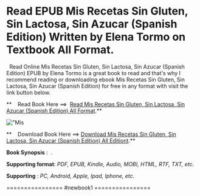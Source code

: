  **Read EPUB Mis Recetas Sin Gluten, Sin Lactosa, Sin Azucar (Spanish Edition) Written by Elena Tormo on Textbook All Format.**
==============================================================================================================================

  Read Online Mis Recetas Sin Gluten, Sin Lactosa, Sin Azucar (Spanish Edition) EPUB by Elena Tormo is a great book to read and that's why I recommend reading or downloading ebook Mis Recetas Sin Gluten, Sin Lactosa, Sin Azucar (Spanish Edition) for free in any format with visit the link button below.

**    Read Book Here ==>  [Read Mis Recetas Sin Gluten, Sin Lactosa, Sin Azucar (Spanish Edition) All Format](https://newbookintheword.blogspot.com/id/152025976X).**

![\"Mis](\"https://i.gr-assets.com/images/S/compressed.photo.goodreads.com/books/1582084113l/45044322.jpg\")

**    Download Book Here ==> [Download Mis Recetas Sin Gluten, Sin Lactosa, Sin Azucar (Spanish Edition) All Editiont](https://newbookintheword.blogspot.com/id/152025976X).**

**Book Synopsis** :  .

**Supporting format**: _PDF, EPUB, Kindle, Audio, MOBI, HTML, RTF, TXT, etc._

**Supporting** : _PC, Android, Apple, Ipad, Iphone, etc._

================ #newbook1 ================